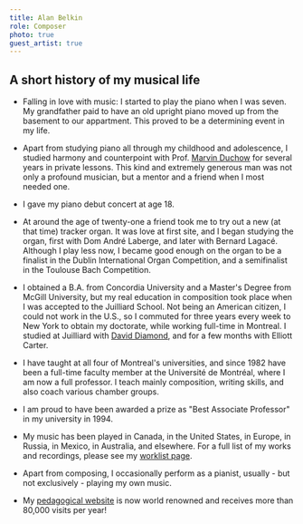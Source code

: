 ```yaml
---
title: Alan Belkin
role: Composer
photo: true
guest_artist: true
---
```


## A short history of my musical life

- Falling in love with music: I started to play the piano when I was seven. My grandfather paid to have an old upright piano moved up from the basement to our appartment. This proved to be a determining event in my life.

- Apart from studying piano all through my childhood and adolescence, I studied harmony and counterpoint with Prof. [Marvin Duchow](http://www.musique.umontreal.ca/personnel/Belkin/MD.html) for several years in private lessons. This kind and extremely generous man was not only a profound musician, but a mentor and a friend when I most needed one.

- I gave my piano debut concert at age 18.

- At around the age of twenty-one a friend took me to try out a new (at that time) tracker organ. It was love at first site, and I began studying the organ, first with Dom André Laberge, and later with Bernard Lagacé. Although I play less now, I became good enough on the organ to be a finalist in the Dublin International Organ Competition, and a semifinalist in the Toulouse Bach Competition.

- I obtained a B.A. from Concordia University and a Master's Degree from McGill University, but my real education in composition took place when I was accepted to the Juilliard School. Not being an American citizen, I could not work in the U.S., so I commuted for three years every week to New York to obtain my doctorate, while working full-time in Montreal. I studied at Juilliard with [David Diamond](http://www.daviddiamond.org/), and for a few months with Elliott Carter.

- I have taught at all four of Montreal's universities, and since 1982 have been a full-time faculty member at the Université de Montréal, where I am now a full professor. I teach mainly composition, writing skills, and also coach various chamber groups.

- I am proud to have been awarded a prize as "Best Associate Professor" in my university in 1994.

- My music has been played in Canada, in the United States, in Europe, in Russia, in Mexico, in Australia, and elsewhere. For a full list of my works and recordings, please see my [worklist page](http://www.musique.umontreal.ca/personnel/Belkin/worklist.html).

- Apart from composing, I occasionally perform as a pianist, usually - but not exclusively - playing my own music.

- My [pedagogical website](http://www.musique.umontreal.ca/personnel/Belkin/e.index.html) is now world renowned and receives more than 80,000 visits per year!